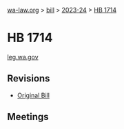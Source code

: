 [wa-law.org](/) > [bill](/bill/) > [2023-24](/bill/2023-24/) > [HB 1714](/bill/2023-24/hb/1714/)

# HB 1714
[leg.wa.gov](https://app.leg.wa.gov/billsummary?BillNumber=1714&Year=2023&Initiative=false)

## Revisions
* [Original Bill](1/)

## Meetings